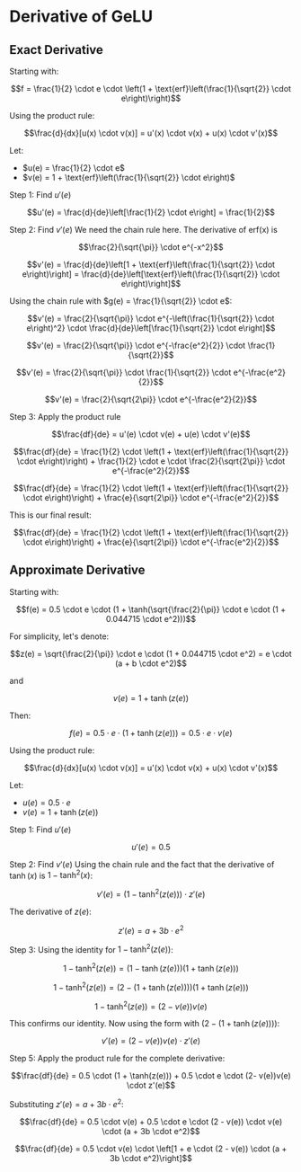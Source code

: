 # Derivative of GeLU

## Exact Derivative

Starting with:

$$f = \frac{1}{2} \cdot e \cdot \left(1 + \text{erf}\left(\frac{1}{\sqrt{2}} \cdot e\right)\right)$$

Using the product rule: 

$$\frac{d}{dx}[u(x) \cdot v(x)] = u'(x) \cdot v(x) + u(x) \cdot v'(x)$$

Let:

- $u(e) = \frac{1}{2} \cdot e$
- $v(e) = 1 + \text{erf}\left(\frac{1}{\sqrt{2}} \cdot e\right)$

Step 1: Find $u'(e)$

$$u'(e) = \frac{d}{de}\left[\frac{1}{2} \cdot e\right] = \frac{1}{2}$$

Step 2: Find $v'(e)$
We need the chain rule here. The derivative of erf(x) is 

$$\frac{2}{\sqrt{\pi}} \cdot e^{-x^2}$$

$$v'(e) = \frac{d}{de}\left[1 + \text{erf}\left(\frac{1}{\sqrt{2}} \cdot e\right)\right] = \frac{d}{de}\left[\text{erf}\left(\frac{1}{\sqrt{2}} \cdot e\right)\right]$$

Using the chain rule with $g(e) = \frac{1}{\sqrt{2}} \cdot e$:

$$v'(e) = \frac{2}{\sqrt{\pi}} \cdot e^{-\left(\frac{1}{\sqrt{2}} \cdot e\right)^2} \cdot \frac{d}{de}\left[\frac{1}{\sqrt{2}} \cdot e\right]$$

$$v'(e) = \frac{2}{\sqrt{\pi}} \cdot e^{-\frac{e^2}{2}} \cdot \frac{1}{\sqrt{2}}$$

$$v'(e) = \frac{2}{\sqrt{\pi}} \cdot \frac{1}{\sqrt{2}} \cdot e^{-\frac{e^2}{2}}$$

$$v'(e) = \frac{2}{\sqrt{2\pi}} \cdot e^{-\frac{e^2}{2}}$$

Step 3: Apply the product rule

$$\frac{df}{de} = u'(e) \cdot v(e) + u(e) \cdot v'(e)$$

$$\frac{df}{de} = \frac{1}{2} \cdot \left(1 + \text{erf}\left(\frac{1}{\sqrt{2}} \cdot e\right)\right) + \frac{1}{2} \cdot e \cdot \frac{2}{\sqrt{2\pi}} \cdot e^{-\frac{e^2}{2}}$$

$$\frac{df}{de} = \frac{1}{2} \cdot \left(1 + \text{erf}\left(\frac{1}{\sqrt{2}} \cdot e\right)\right) + \frac{e}{\sqrt{2\pi}} \cdot e^{-\frac{e^2}{2}}$$

This is our final result:

$$\frac{df}{de} = \frac{1}{2} \cdot \left(1 + \text{erf}\left(\frac{1}{\sqrt{2}} \cdot e\right)\right) + \frac{e}{\sqrt{2\pi}} \cdot e^{-\frac{e^2}{2}}$$


## Approximate Derivative

Starting with:

$$f(e) = 0.5 \cdot e \cdot (1 + \tanh(\sqrt{\frac{2}{\pi}} \cdot e \cdot (1 + 0.044715 \cdot e^2)))$$

For simplicity, let's denote:

$$z(e) = \sqrt{\frac{2}{\pi}} \cdot e \cdot (1 + 0.044715 \cdot e^2) = e \cdot (a + b \cdot e^2)$$

and 

$$v(e) = 1 + \tanh(z(e))$$

Then:

$$f(e) = 0.5 \cdot e \cdot (1 + \tanh(z(e))) = 0.5 \cdot e \cdot v(e)$$

Using the product rule: 

$$\frac{d}{dx}[u(x) \cdot v(x)] = u'(x) \cdot v(x) + u(x) \cdot v'(x)$$

Let:
- $u(e) = 0.5 \cdot e$
- $v(e) = 1 + \tanh(z(e))$

Step 1: Find $u'(e)$

$$u'(e) = 0.5$$

Step 2: Find $v'(e)$
Using the chain rule and the fact that the derivative of $\tanh(x)$ is $1 - \tanh^2(x)$:

$$v'(e) = (1 - \tanh^2(z(e))) \cdot z'(e)$$

The derivative of $z(e)$:

$$z'(e) = a + 3b \cdot e^2$$

Step 3: Using the identity for $1 - \tanh^2(z(e))$:

$$1 - \tanh^2(z(e)) = (1 - \tanh(z(e)))(1 + \tanh(z(e)))$$

$$1 - \tanh^2(z(e)) = (2 - (1 + \tanh(z(e))))(1 + \tanh(z(e)))$$

$$1 - \tanh^2(z(e)) = (2- v(e))v(e)$$

This confirms our identity. Now using the form with $(2 - (1 + \tanh(z(e))))$:

$$v'(e) = (2- v(e))v(e) \cdot z'(e)$$

Step 5: Apply the product rule for the complete derivative:

$$\frac{df}{de} = 0.5 \cdot (1 + \tanh(z(e))) + 0.5 \cdot e \cdot (2- v(e))v(e) \cdot z'(e)$$

Substituting $z'(e) = a + 3b \cdot e^2$:

$$\frac{df}{de} = 0.5 \cdot v(e) + 0.5 \cdot e \cdot (2 - v(e)) \cdot v(e) \cdot (a + 3b \cdot e^2)$$

$$\frac{df}{de} = 0.5 \cdot v(e) \cdot \left[1 + e \cdot (2 - v(e)) \cdot (a + 3b \cdot e^2)\right]$$

